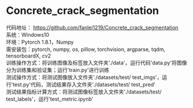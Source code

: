 # Concrete_crack_segmentation
代码地址： https://github.com/fanlei1219/Concrete_crack_segmentation   
系统：Windows10  
环境：Pytorch 1.8.1，Numpy  
需安装包：pytorch, numpy, os, pillow, torchvision, argparse, tqdm, tensorboardX, cv2   
训练操作方式：将训练图像及标签放入文件夹'./data'，运行代码'data.py'将图像分为训练集和验证集；运行'train.py'进行训练   
测试操作方式：将测试图像放入文件夹'./datasets/test/ test_imgs'，运行'test.py'代码，测试结果存入文件夹'./datasets/test/ test_pred'   
测试结果指标计算方式：将测试图像标签放入文件夹'./datasets/test/ test_labels'，运行'test_metric.ipynb'   
